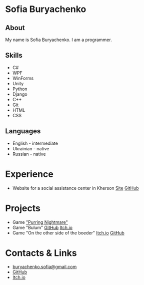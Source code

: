 # Sofia Buryachenko
## About
My name is Sofia Buryachenko. I am a programmer.
## Skills
- C#
- WPF
- WinForms
- Unity
- Python
- Django
- C++
- Git
- HTML
- CSS
        
## Languages
- English - intermediate
- Ukrainian - native
- Russian - native

# Experience
- Website for a social assistance center in Kherson 
[Site](https://social-assistance-center-in-kherson.github.io/)
[GitHub](https://github.com/social-assistance-center-in-Kherson/social-assistance-center-in-Kherson.github.io)

# Projects
- Game ["Purring Nightmare"](https://github.com/BuryachenkoSofia/Purring-Nightmare)
- Game "Bulum"
[GitHub](https://github.com/BuryachenkoSofia/Bulum)
[Itch.io](https://buryachenko.itch.io/bulum)
- Game "On the other side of the boeder" 
[Itch.io](https://buryachenko.itch.io/on-the-other-side-of-the-border)
[GitHub](https://github.com/BuryachenkoSofia/On-the-other-side-of-the-border)

# Contacts & Links
- [buryachenko.sofia@gmail.com](mailto:buryachenko.sofia@gmail.com)
- [GitHub](https://github.com/BuryachenkoSofia)
- [Itch.io](https://buryachenko.itch.io/)


<!--- 🔭 I’m currently working on ...
- 🌱 I’m currently learning ...
- 👯 I’m looking to collaborate on ...
- 🤔 I’m looking for help with ...
- 💬 Ask me about ...
- 📫 How to reach me: ...
- 😄 Pronouns: ...
- ⚡ Fun fact: ...-->
